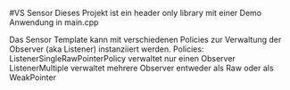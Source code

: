 #VS Sensor
Dieses Projekt ist ein header only library mit
einer Demo Anwendung in main.cpp

Das Sensor Template kann mit verschiedenen Policies zur Verwaltung
der Observer (aka Listener) instanziiert werden.
 Policies:
ListenerSingleRawPointerPolicy verwaltet nur einen Observer
ListenerMultiple verwaltet mehrere Observer entweder
als Raw oder als WeakPointer
  
